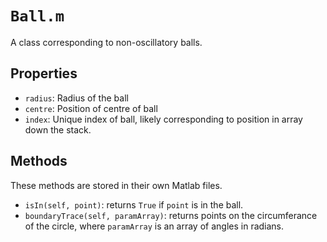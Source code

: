 # `Ball.m`

A class corresponding to non-oscillatory balls.

## Properties
* `radius`: Radius of the ball
* `centre`: Position of centre of ball
* `index`: Unique index of ball, likely corresponding to position in array down the stack.

## Methods

These methods are stored in their own Matlab files.

* `isIn(self, point)`: returns `True` if `point` is in the ball.
* `boundaryTrace(self, paramArray)`: returns points on the circumferance of the circle, where `paramArray` is an array of angles in radians.